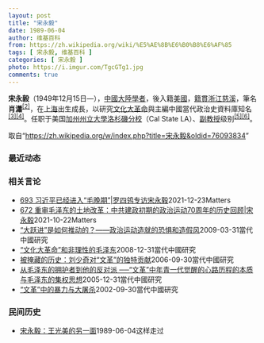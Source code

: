 ```yaml
---
layout: post
title: "宋永毅"
date: 1989-06-04
author: 维基百科
from: https://zh.wikipedia.org/wiki/%E5%AE%8B%E6%B0%B8%E6%AF%85
tags: [ 宋永毅, 维基百科 ]
categories: [ 宋永毅 ]
photo: https://i.imgur.com/TgcGTg1.jpg
comments: true
---
```

<div class="mw-parser-output">
<p><b>宋永毅</b>（1949年12月15日<span class="useeditintro" title="Template:BLP editintro">—</span>），<a href="/wiki/%E4%B8%AD%E5%9C%8B%E5%A4%A7%E9%99%B8" class="mw-redirect" title="中國大陸">中國大陸</a><a href="/wiki/%E5%AD%A6%E8%80%85" class="mw-redirect" title="学者">學者</a>，後入籍<a href="/wiki/%E7%BE%8E%E5%9C%8B" class="mw-redirect" title="美國">美國</a>，<a href="/wiki/%E7%B1%8D%E8%B2%AB" class="mw-redirect" title="籍貫">籍貫</a><a href="/wiki/%E6%B5%99%E6%B1%9F" class="mw-redirect" title="浙江">浙江</a><a href="/wiki/%E6%85%88%E6%BA%AA" class="mw-redirect" title="慈溪">慈溪</a>，筆名<b>肖瀟</b><sup id="cite_ref-2" class="reference"><a href="#cite_note-2">[2]</a></sup>，在<a href="/wiki/%E4%B8%8A%E6%B5%B7" class="mw-redirect" title="上海">上海</a>出生成長，以研究<a href="/wiki/%E6%96%87%E5%8C%96%E5%A4%A7%E9%9D%A9%E5%91%BD" title="文化大革命">文化大革命</a>與主編中國當代政治史資料庫知名<sup id="cite_ref-Schackner_3-0" class="reference"><a href="#cite_note-Schackner-3">[3]</a></sup><sup id="cite_ref-:5_4-0" class="reference"><a href="#cite_note-:5-4">[4]</a></sup>。任职于美国<a href="/wiki/%E5%8A%A0%E5%B7%9E%E5%B7%9E%E7%AB%8B%E5%A4%A7%E5%AD%B8%E6%B4%9B%E6%9D%89%E7%A3%AF%E5%88%86%E6%A0%A1" title="加州州立大學洛杉磯分校">加州州立大學洛杉磯分校</a>（Cal State LA）、<a href="/wiki/%E5%89%AF%E6%95%99%E6%8E%88" class="mw-redirect" title="副教授">副教授</a>级别<sup id="cite_ref-:12_5-0" class="reference"><a href="#cite_note-:12-5">[5]</a></sup><sup id="cite_ref-6" class="reference"><a href="#cite_note-6">[6]</a></sup>。
</p>
</div><!--esi <esi:include src="/esitest-fa8a495983347898/content" /> --><noscript><img src="//zh.wikipedia.org/wiki/Special:CentralAutoLogin/start?type=1x1" alt="" title="" width="1" height="1" style="border: none; position: absolute;"></noscript>
<div class="printfooter" data-nosnippet="">取自“<a dir="ltr" href="https://zh.wikipedia.org/w/index.php?title=宋永毅&amp;oldid=76093834">https://zh.wikipedia.org/w/index.php?title=宋永毅&amp;oldid=76093834</a>”</div><div id="recent-news"><h3>最近动态</h3><ul></ul></div><div id="open-opinion"><h3>相关言论</h3><ul><li><a href="https://nodebe4.github.io/opinion/2021-12-23/693-%E4%B9%A0%E8%BF%91%E5%B9%B3%E5%B7%B2%E7%BB%8F%E8%BF%9B%E5%85%A5-%E6%AF%9B%E6%99%9A%E6%9C%9F-%E7%BD%97%E5%9B%9B%E9%B8%B0%E4%B8%93%E8%AE%BF%E5%AE%8B%E6%B0%B8%E6%AF%85/" title="野兽爱智慧">693 习近平已经进入“毛晚期”|罗四鸰专访宋永毅</a><time>2021-12-23</time><a class="tag">Matters</a></li>
<li><a href="https://nodebe4.github.io/opinion/2021-10-22/672-%E9%87%8D%E5%AE%A1%E6%AF%9B%E6%B3%BD%E4%B8%9C%E7%9A%84%E5%9C%9F%E5%9C%B0%E6%94%B9%E9%9D%A9-%E4%B8%AD%E5%85%B1%E5%BB%BA%E6%94%BF%E5%88%9D%E6%9C%9F%E7%9A%84%E6%94%BF%E6%B2%BB%E8%BF%90%E5%8A%A870%E5%91%A8%E5%B9%B4%E7%9A%84%E5%8E%86%E5%8F%B2%E5%9B%9E%E9%A1%BE-%E5%AE%8B%E6%B0%B8%E6%AF%85/" title="野兽爱智慧">672 重审毛泽东的土地改革：中共建政初期的政治运动70周年的历史回顾|宋永毅</a><time>2021-10-22</time><a class="tag">Matters</a></li>
<li><a href="https://nodebe4.github.io/opinion/2009-03-31/%E5%A4%A7%E8%B7%83%E8%BF%9B-%E6%98%AF%E5%A6%82%E4%BD%95%E6%8E%A8%E5%8A%A8%E7%9A%84-%E6%94%BF%E6%B2%BB%E8%BF%90%E5%8A%A8%E9%80%A0%E5%B0%B1%E7%9A%84%E6%81%90%E6%83%A7%E5%92%8C%E9%80%A0%E5%81%87%E9%A3%8E/" title="宋永毅">“大跃进”是如何推动的？——政治运动造就的恐惧和造假风</a><time>2009-03-31</time><a class="tag">當代中國研究</a></li>
<li><a href="https://nodebe4.github.io/opinion/2008-12-31/%E6%96%87%E5%8C%96%E5%A4%A7%E9%9D%A9%E5%91%BD-%E5%92%8C%E9%9D%9E%E7%90%86%E6%80%A7%E7%9A%84%E6%AF%9B%E6%B3%BD%E4%B8%9C/" title="宋永毅">“文化大革命”和非理性的毛泽东</a><time>2008-12-31</time><a class="tag">當代中國研究</a></li>
<li><a href="https://nodebe4.github.io/opinion/2006-09-30/%E8%A2%AB%E6%8E%A9%E8%97%8F%E7%9A%84%E5%8E%86%E5%8F%B2-%E5%88%98%E5%B0%91%E5%A5%87%E5%AF%B9-%E6%96%87%E9%9D%A9-%E7%9A%84%E7%8B%AC%E7%89%B9%E8%B4%A1%E7%8C%AE/" title="宋永毅">被掩藏的历史：刘少奇对“文革”的独特贡献</a><time>2006-09-30</time><a class="tag">當代中國研究</a></li>
<li><a href="https://nodebe4.github.io/opinion/2005-12-31/%E4%BB%8E%E6%AF%9B%E6%B3%BD%E4%B8%9C%E7%9A%84%E6%8B%A5%E6%8A%A4%E8%80%85%E5%88%B0%E4%BB%96%E7%9A%84%E5%8F%8D%E5%AF%B9%E6%B4%BE-%E6%96%87%E9%9D%A9-%E4%B8%AD%E5%B9%B4%E9%9D%92%E4%B8%80%E4%BB%A3%E8%A7%89%E9%86%92%E7%9A%84%E5%BF%83%E8%B7%AF%E5%8E%86%E7%A8%8B%E7%9A%84%E6%9C%AC%E8%B4%A8%E4%B8%8E%E6%AF%9B%E6%B3%BD%E4%B8%9C%E7%9A%84%E9%9B%86%E6%9D%83%E6%80%9D%E6%83%B3/" title="宋永毅">从毛泽东的拥护者到他的反对派 ──“文革”中年青一代觉醒的心路历程的本质与毛泽东的集权思想</a><time>2005-12-31</time><a class="tag">當代中國研究</a></li>
<li><a href="https://nodebe4.github.io/opinion/2002-09-30/%E6%96%87%E9%9D%A9-%E4%B8%AD%E7%9A%84%E6%9A%B4%E5%8A%9B%E4%B8%8E%E5%A4%A7%E5%B1%A0%E6%9D%80/" title="宋永毅">“文革”中的暴力与大屠杀</a><time>2002-09-30</time><a class="tag">當代中國研究</a></li>
</ul></div><div id="mjls-record"><h3>民间历史</h3><ul><li><a href="https://nodebe4.github.io/mjlsh/1989-06-04/%E5%AE%8B%E6%B0%B8%E6%AF%85-%E7%8E%8B%E5%85%89%E7%BE%8E%E7%9A%84%E5%8F%A6%E4%B8%80%E9%9D%A2/" title="宋永毅">宋永毅：王光美的另一面</a><time>1989-06-04</time><a class="tag">这样走过</a></li>
</ul></div>